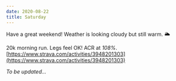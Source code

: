 ```yaml
---
date: 2020-08-22
title: Saturday
---
```


Have a great weekend! Weather is looking cloudy but still warm. 🌥

20k morning run. Legs feel OK! ACR at *108%*.
[https://www.strava.com/activities/3948201303](https://www.strava.com/activities/3948201303)

*To be updated...*

